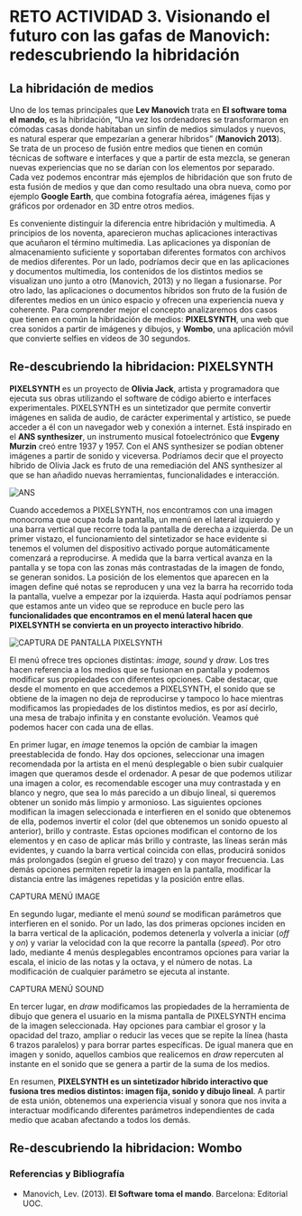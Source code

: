 # RETO ACTIVIDAD 3. Visionando el futuro con las gafas de Manovich: redescubriendo la hibridación

## La hibridación de medios

Uno de los temas principales que **Lev Manovich** trata en **El software toma el mando**, es la hibridación, “Una vez los ordenadores se transformaron en cómodas casas donde habitaban un sinfín de medios simulados y nuevos, es natural esperar que empezarían a generar híbridos” (**Manovich 2013**).  Se trata de un proceso de fusión entre medios que tienen en común técnicas de software e interfaces y que a partir de esta mezcla, se generan nuevas experiencias que no se darían con los elementos por separado. Cada vez podemos encontrar más ejemplos de hibridación que son fruto de esta fusión de medios y que dan como resultado una obra nueva, como por ejemplo **Google Earth**, que combina fotografía aérea, imágenes fijas y gráficos por ordenador en 3D entre otros medios. 

Es conveniente distinguir la diferencia entre hibridación y multimedia. A principios de los noventa, aparecieron muchas aplicaciones interactivas que acuñaron el término multimedia. Las aplicaciones ya disponían de almacenamiento suficiente y soportaban diferentes formatos con archivos de medios diferentes. Por un lado, podríamos decir que en las aplicaciones y documentos multimedia, los contenidos de los distintos medios se visualizan uno junto a otro (Manovich, 2013) y no llegan a fusionarse. Por otro lado, las aplicaciones o documentos híbridos son fruto de la fusión de diferentes medios en un único espacio y ofrecen una experiencia nueva y coherente. Para comprender mejor el concepto analizaremos dos casos que tienen en común la hibridación de medios: **PIXELSYNTH**, una web que crea sonidos a partir de imágenes y dibujos, y **Wombo**, una aplicación móvil que convierte selfies en videos de 30 segundos. 


## Re-descubriendo la hibridacion: PIXELSYNTH

**PIXELSYNTH** es un proyecto de **Olivia Jack**, artista y programadora que ejecuta sus obras utilizando el software de código abierto e interfaces experimentales. PIXELSYNTH es un sintetizador que permite convertir imágenes en salida de audio, de carácter experimental y artístico, se puede acceder a él con un navegador web y conexión a internet. Está inspirado en el **ANS synthesizer**, un instrumento musical fotoelectrónico que **Evgeny Murzin** creó entre 1937 y 1957. Con el ANS synthesizer se podían obtener imágenes a partir de sonido y viceversa. Podríamos decir que el proyecto híbrido de Olivia Jack es fruto de una remediación del ANS synthesizer al que se han añadido nuevas herramientas, funcionalidades e interacción.

![ANS](https://en.wikipedia.org/wiki/ANS_synthesizer#/media/File:ANS_Synthesiser,_Glinka_Museum.jpg)

Cuando accedemos a PIXELSYNTH, nos encontramos con una imagen monocroma que ocupa toda la pantalla, un menú en el lateral izquierdo y una barra vertical que recorre toda la pantalla de derecha a izquierda. De un primer vistazo, el funcionamiento del sintetizador se hace evidente si tenemos el volumen del dispositivo activado porque automáticamente comenzará a reproducirse. A medida que la barra vertical avanza en la pantalla y se topa con las zonas más contrastadas de la imagen de fondo, se generan sonidos. La posición de los elementos que aparecen en la imagen define qué notas se reproducen y una vez la barra ha recorrido toda la pantalla, vuelve a empezar por la izquierda. Hasta aquí podríamos pensar que estamos ante un video que se reproduce en bucle pero las **funcionalidades que encontramos en el menú lateral hacen que PIXELSYNTH se convierta en un proyecto interactivo híbrido**. 

![CAPTURA DE PANTALLA PIXELSYNTH](https://drive.google.com/file/d/15wfSYQ0PmSoTNoeh9qnfHXr77GUp7TJz/view?usp=sharing)

El menú ofrece tres opciones distintas: *image, sound* y *draw*. Los tres hacen referencia a los medios que se fusionan en pantalla y podemos modificar sus propiedades con diferentes opciones. Cabe destacar, que desde el momento en que accedemos a PIXELSYNTH, el sonido que se obtiene de la imagen no deja de reproducirse y tampoco lo hace mientras modificamos las propiedades de los distintos medios, es por así decirlo, una mesa de trabajo infinita y en constante evolución. Veamos qué podemos hacer con cada una de ellas. 

En primer lugar, en *image* tenemos la opción de cambiar la imagen preestablecida de fondo. Hay dos opciones, seleccionar una imagen recomendada por la artista en el menú desplegable o bien subir cualquier imagen que queramos desde el ordenador. A pesar de que podemos utilizar una imagen a color, es recomendable escoger una muy contrastada y en blanco y negro, que sea lo más parecido a un dibujo lineal, si queremos obtener un sonido más limpio y armonioso. Las siguientes opciones modifican la imagen seleccionada e interfieren en el sonido que obtenemos de ella, podemos invertir el color (del que obtenemos un sonido opuesto al anterior), brillo y contraste. Estas opciones modifican el contorno de los elementos y en caso de aplicar más brillo y contraste, las líneas serán más evidentes, y cuando la barra vertical coincida con ellas, producirá sonidos más prolongados (según el grueso del trazo) y con mayor frecuencia. Las demás opciones permiten repetir la imagen en la pantalla, modificar la distancia entre las imágenes repetidas y la posición entre ellas. 

CAPTURA MENÚ IMAGE

En segundo lugar, mediante el menú *sound* se modifican parámetros que interfieren en el sonido. Por un lado, las dos primeras opciones inciden en la barra vertical de la aplicación, podemos detenerla y volverla a iniciar (*off* y *on*) y variar la velocidad con la que recorre la pantalla (*speed*). Por otro lado, mediante 4 menús desplegables encontramos opciones para variar la escala, el inicio de las notas y la octava, y el número de notas. La modificación de cualquier parámetro se ejecuta al instante. 

CAPTURA MENÚ SOUND

En tercer lugar, en *draw* modificamos las propiedades de la herramienta de dibujo que genera el usuario en la misma pantalla de PIXELSYNTH encima de la imagen seleccionada. Hay opciones para cambiar el grosor y la opacidad del trazo, ampliar o reducir las veces que se repite la línea (hasta 6 trazos paralelos) y para borrar partes específicas. De igual manera que en imagen y sonido, aquellos cambios que realicemos en *draw* repercuten al instante en el sonido que se genera a partir de la suma de los medios. 

En resumen, **PIXELSYNTH es un sintetizador híbrido interactivo que fusiona tres medios distintos: imagen fija, sonido y dibujo lineal**. A partir de esta unión, obtenemos una experiencia visual y sonora que nos invita a interactuar modificando diferentes parámetros independientes de cada medio que acaban afectando a todos los demás.   

## Re-descubriendo la hibridacion: Wombo


### Referencias y Bibliografía
* Manovich, Lev. (2013). **El Software toma el mando**. Barcelona: Editorial UOC.
